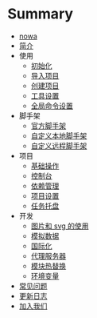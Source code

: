 # Summary

* [nowa](README.md)
* [简介](jian_jie.md)
* 使用
  * [初始化](chu_shi_hua.md)
  * [导入项目](dao_ru_xiang_mu.md)
  * [创建项目](chuang_jian_xiang_mu.md)
  * [工具设置](gong_ju_she_zhi.md)
  * [全局命令设置](quan_ju_ming_ling.md)
* 脚手架
  * [官方脚手架](guan_fang_mu_ban.md)
  * [自定义本地脚手架](ben_di_mu_ban.md)
  * [自定义远程脚手架](yuan_cheng_mu_ban.md)
* 项目
  * [基础操作](ji_chu_cao_zuo.md)
  * [控制台](kong_zhi_tai.md)
  * [依赖管理](yi_lai_guan_li.md)
  * [项目设置](xiang_mu_she_zhi.md)
  * [任务托盘](ren_wu_tuo_pan.md)
* 开发
  * [图片和 svg 的使用](https://nowa-webpack.github.io/docs/tu_pian_he_svg_de_shi_yong.html)
  * [模拟数据](https://nowa-webpack.github.io/docs/mo_ni_shu_ju.html)
  * [国际化](https://nowa-webpack.github.io/docs/guo_ji_hua.html)
  * [代理服务器](https://nowa-webpack.github.io/docs/yuan_cheng_tiao_shi.html)
  * [模块热替换](https://nowa-webpack.github.io/docs/mo_kuai_re_ti_huan.html)
  * [环境变量](https://nowa-webpack.github.io/docs/huan_jing_bian_liang.html)
* [常见问题](qa.md)
* [更新日志](changelog.md)
* [加入我们](jia_ru_wo_men.md)
